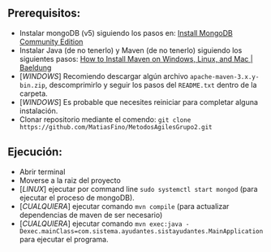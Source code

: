 ## Prerequisitos:
-   Instalar mongoDB (v5) siguiendo los pasos en: [Install MongoDB Community Edition](https://www.mongodb.com/docs/v5.0/administration/install-community/)
-   Instalar Java (de no tenerlo) y Maven (de no tenerlo) siguiendo los siguientes pasos: [How to Install Maven on Windows, Linux, and Mac | Baeldung](https://www.baeldung.com/install-maven-on-windows-linux-mac)
-   [*WINDOWS*] Recomiendo descargar algún archivo `apache-maven-3.x.y-bin.zip`, descomprimirlo y seguir los pasos del `README.txt` dentro de la carpeta.
-   [*WINDOWS*] Es probable que necesites reiniciar para completar alguna instalación.
-   Clonar repositorio mediante el comendo: `git clone https://github.com/MatiasFino/MetodosAgilesGrupo2.git`
    

  

## Ejecución:
-   Abrir terminal
-   Moverse a la raiz del proyecto
-   [*LINUX*] ejecutar por command line `sudo systemctl start mongod` (para ejecutar el proceso de mongoDB).
-   [*CUALQUIERA*] ejecutar comando `mvn compile` (para actualizar dependencias de maven de ser necesario)
-   [*CUALQUIERA*] ejecutar comando `mvn exec:java -Dexec.mainClass=com.sistema.ayudantes.sistayudantes.MainApplication` para ejecutar el programa.